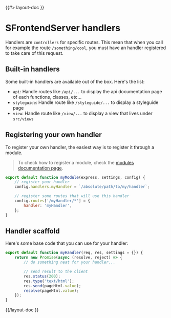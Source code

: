 <!--
/**
 * @name            Handlers
 * @namespace       doc.servers
 * @type            Markdown
 * @platform        md
 * @status          stable
 * @menu            Documentation / Servers           /doc/servers/handlers
 *
 * @since           2.0.0
 * @author    Olivier Bossel <olivier.bossel@gmail.com> (https://olivierbossel.com)
 */
-->

{{#> layout-doc }}

# SFrontendServer handlers

Handlers are `controllers` for specific routes. This mean that when you call for example the route `/something/cool`, you must have an handler registered to take care of this request.

## Built-in handlers

Some built-in handlers are available out of the box. Here's the list:

-   `api`: Handle routes like `/api/...` to display the api documentation page of each functions, classes, etc...
-   `styleguide`: Handle route like `/styleguide/...` to display a styleguide page
-   `view`: Handle route like `/view/...` to display a view that lives under `src/views`

## Registering your own handler

To register your own handler, the easiest way is to register it through a module.

> To check how to register a module, check the [modules documentation page](/doc/servers/modules).

```js
export default function myModule(express, settings, config) {
    // register your handler
    config.handlers.myHandler = `/absolute/path/to/my/handler`;

    // register some routes that will use this handler
    config.routes['/myHandler/*'] = {
        handler: 'myHandler',
    };
}
```

## Handler scaffold

Here's some base code that you can use for your handler:

```js
export default function myHandler(req, res, settings = {}) {
    return new Promise(async (resolve, reject) => {
        // do something neat for your handler...

        // send result to the client
        res.status(200);
        res.type('text/html');
        res.send(pageHtml.value);
        resolve(pageHtml.value);
    });
}
```

{{/layout-doc }}
